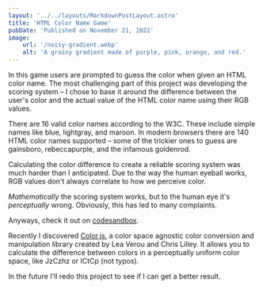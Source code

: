 ```yaml
---
layout: '../../layouts/MarkdownPostLayout.astro'
title: 'HTML Color Name Game'
pubDate: 'Published on November 21, 2022'
image:
    url: '/noisy-gradient.webp'
    alt: 'A grainy gradient made of purple, pink, orange, and red.'
---
```


In this game users are prompted to guess the color when given an HTML color name. The most challenging part of this project was developing the scoring system – I chose to base it around the difference between the user's color and the actual value of the HTML color name using their RGB values.

There are 16 valid color names according to the W3C. These include simple names like blue, lightgray, and maroon. In modern browsers there are 140 HTML color names supported – some of the trickier ones to guess are gainsboro, rebeccapurple, and the infamous goldenrod.

Calculating the color difference to create a reliable scoring system was much harder than I anticipated. Due to the way the human eyeball works, RGB values don't always correlate to how we perceive color.

*Mathematically* the scoring system works, but to the human eye it's *perceptually* wrong. Obviously, this has led to many complaints.

Anyways, check it out on [codesandbox](https://codesandbox.io/s/colormatch-bi3jrb).

Recently I discovered [Color.js](https://colorjs.io/), a color space agnostic color conversion and manipulation library created by Lea Verou and Chris Lilley. It allows you to calculate the difference between colors in a perceptually uniform color space, like JzCzhz or ICtCp (not typos).

In the future I'll redo this project to see if I can get a better result.